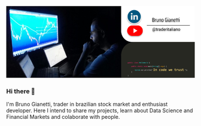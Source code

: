 <img width="1000" alt="rename screenshot" src="https://github.com/BrunoGianetti/BrunoGianetti/blob/main/Github_capa.png">

### Hi there 👋

I'm Bruno Gianetti, trader in brazilian stock market and enthusiast developer. Here I intend to share my projects, learn about Data Science and Financial Markets and colaborate with people.


<!--
**BrunoGianetti/BrunoGianetti** is a ✨ _special_ ✨ repository because its `README.md` (this file) appears on your GitHub profile.

Here are some ideas to get you started:

- 🔭 I’m currently working on ...
- 🌱 I’m currently learning ...
- 👯 I’m looking to collaborate on ...
- 🤔 I’m looking for help with ...
- 💬 Ask me about ...
- 📫 How to reach me: ...
- 😄 Pronouns: ...
- ⚡ Fun fact: ...
-->
